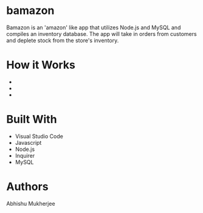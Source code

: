 # bamazon
Bamazon is an 'amazon' like app that utilizes Node.js and MySQL and compiles an inventory database. The app will take in orders from customers and deplete stock from the store's inventory.

# How it Works
*

* 

* 

# Built With 
* Visual Studio Code 
* Javascript
* Node.js
* Inquirer
* MySQL

# Authors 
Abhishu Mukherjee
